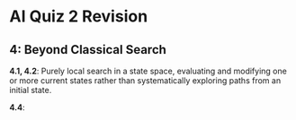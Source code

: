 # AI Quiz 2 Revision

## 4: Beyond Classical Search

**4.1, 4.2**: Purely local search in a state space, evaluating and modifying one or more current states rather than systematically exploring paths from an initial state. 

**4.4**: 

